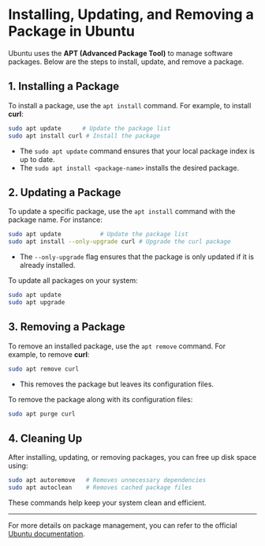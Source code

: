 # Installing, Updating, and Removing a Package in Ubuntu

Ubuntu uses the **APT (Advanced Package Tool)** to manage software packages. Below are the steps to install, update, and remove a package.

## 1. Installing a Package
To install a package, use the `apt install` command. For example, to install **curl**:

```bash
sudo apt update      # Update the package list
sudo apt install curl # Install the package
```

- The `sudo apt update` command ensures that your local package index is up to date.
- The `sudo apt install <package-name>` installs the desired package.

## 2. Updating a Package
To update a specific package, use the `apt install` command with the package name. For instance:

```bash
sudo apt update           # Update the package list
sudo apt install --only-upgrade curl # Upgrade the curl package
```

- The `--only-upgrade` flag ensures that the package is only updated if it is already installed.

To update all packages on your system:

```bash
sudo apt update
sudo apt upgrade
```

## 3. Removing a Package
To remove an installed package, use the `apt remove` command. For example, to remove **curl**:

```bash
sudo apt remove curl
```

- This removes the package but leaves its configuration files.

To remove the package along with its configuration files:

```bash
sudo apt purge curl
```

## 4. Cleaning Up
After installing, updating, or removing packages, you can free up disk space using:

```bash
sudo apt autoremove   # Removes unnecessary dependencies
sudo apt autoclean    # Removes cached package files
```

These commands help keep your system clean and efficient.

---
For more details on package management, you can refer to the official [Ubuntu documentation](https://help.ubuntu.com/).

